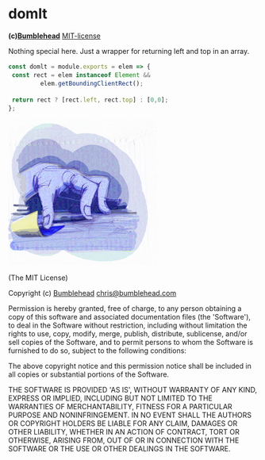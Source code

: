 domlt
=====
**(c)[Bumblehead][0]** [MIT-license](#license)

Nothing special here. Just a wrapper for returning left and top in an array.

 ```javascript
const domlt = module.exports = elem => {
  const rect = elem instanceof Element &&
          elem.getBoundingClientRect();

  return rect ? [rect.left, rect.top] : [0,0];
}; 
```


[0]: http://www.bumblehead.com                            "bumblehead"


 ![scrounge](https://github.com/iambumblehead/scroungejs/raw/master/img/hand.png) 

(The MIT License)

Copyright (c) [Bumblehead][0] <chris@bumblehead.com>

Permission is hereby granted, free of charge, to any person obtaining a copy of this software and associated documentation files (the 'Software'), to deal in the Software without restriction, including without limitation the rights to use, copy, modify, merge, publish, distribute, sublicense, and/or sell copies of the Software, and to permit persons to whom the Software is furnished to do so, subject to the following conditions:

The above copyright notice and this permission notice shall be included in all copies or substantial portions of the Software.

THE SOFTWARE IS PROVIDED 'AS IS', WITHOUT WARRANTY OF ANY KIND, EXPRESS OR IMPLIED, INCLUDING BUT NOT LIMITED TO THE WARRANTIES OF MERCHANTABILITY, FITNESS FOR A PARTICULAR PURPOSE AND NONINFRINGEMENT. IN NO EVENT SHALL THE AUTHORS OR COPYRIGHT HOLDERS BE LIABLE FOR ANY CLAIM, DAMAGES OR OTHER LIABILITY, WHETHER IN AN ACTION OF CONTRACT, TORT OR OTHERWISE, ARISING FROM, OUT OF OR IN CONNECTION WITH THE SOFTWARE OR THE USE OR OTHER DEALINGS IN THE SOFTWARE.
